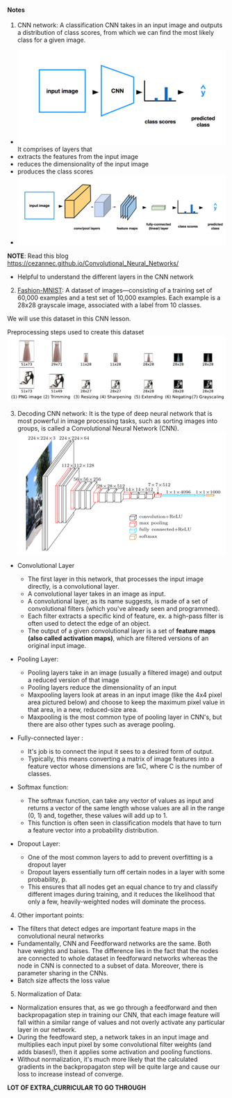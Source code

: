 #### Notes


1. CNN network:
A classification CNN takes in an input image and outputs a distribution of class scores, from which we can find the most likely class for a given image.
- ![NULL](./Figures/15_CNN.png)
It comprises of layers that
- extracts the features from the input image
- reduces the dimensionality of the input image
- produces the class scores
- ![NULL](./Figures/15_CNN_detail.png)

**NOTE**: Read this blog https://cezannec.github.io/Convolutional_Neural_Networks/
- Helpful to understand the different layers in the CNN network

2. [Fashion-MNIST](https://github.com/zalandoresearch/fashion-mnist): A dataset of images—consisting of a training set of 60,000 examples and a test set of 10,000 examples. Each example is a 28x28 grayscale image, associated with a label from 10 classes.

We will use this dataset in this CNN lesson.

Preprocessing steps used to create this dataset
![NULL](./Figures/15_FashionMNIST_preprocessing.png)

3. Decoding CNN network: It is the type of deep neural network that is most powerful in image processing tasks, such as sorting images into groups, is called a Convolutional Neural Network (CNN).
![NULL](./Figures/15_VGG16.png)

- Convolutional Layer
  - The first layer in this network, that processes the input image directly, is a convolutional layer.
  - A convolutional layer takes in an image as input.
  - A convolutional layer, as its name suggests, is made of a set of convolutional filters (which you've already seen and programmed).
  - Each filter extracts a specific kind of feature, ex. a high-pass filter is often used to detect the edge of an object.
  - The output of a given convolutional layer is a set of **feature maps (also called activation maps)**, which are filtered versions of an original input image.

- Pooling Layer:
  - Pooling layers take in an image (usually a filtered image) and output a reduced version of that image
  - Pooling layers reduce the dimensionality of an input
  - Maxpooling layers look at areas in an input image (like the 4x4 pixel area pictured below) and choose to keep the maximum pixel value in that area, in a new, reduced-size area.
  - Maxpooling is the most common type of pooling layer in CNN's, but there are also other types such as average pooling.

- Fully-connected layer :
  - It's job is to connect the input it sees to a desired form of output.
  - Typically, this means converting a matrix of image features into a feature vector whose dimensions are 1xC, where C is the number of classes.

- Softmax function:
  - The softmax function, can take any vector of values as input and returns a vector of the same length whose values are all in the range (0, 1) and, together, these values will add up to 1.
  - This function is often seen in classification models that have to turn a feature vector into a probability distribution.

- Dropout Layer:
  - One of the most common layers to add to prevent overfitting is a dropout layer
  - Dropout layers essentially turn off certain nodes in a layer with some probability, p.
  - This ensures that all nodes get an equal chance to try and classify different images during training, and it reduces the likelihood that only a few, heavily-weighted nodes will dominate the process.


4. Other important points:
- The filters that detect edges are important feature maps in the convolutional neural networks
- Fundamentally, CNN and Feedforward networks are the same. Both have weights and baises. The difference lies in the fact that the nodes are connected to whole dataset in feedforward networks whereas the node in CNN is connected to a subset of data. Moreover, there is parameter sharing in the CNNs.
- Batch size affects the loss value


5. Normalization of Data:
- Normalization ensures that, as we go through a feedforward and then backpropagation step in training our CNN, that each image feature will fall within a similar range of values and not overly activate any particular layer in our network.
- During the feedfoward step, a network takes in an input image and multiplies each input pixel by some convolutional filter weights (and adds biases!), then it applies some activation and pooling functions.
- Without normalization, it's much more likely that the calculated gradients in the backpropagaton step will be quite large and cause our loss to increase instead of converge.

**LOT OF EXTRA_CURRICULAR TO GO THROUGH**
